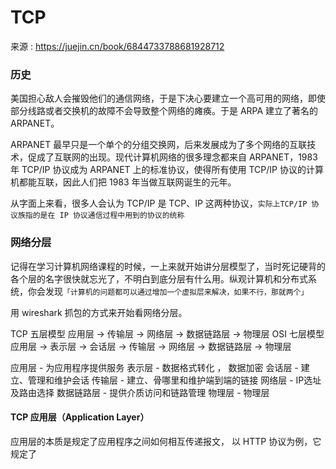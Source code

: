 # TCP 

来源 : https://juejin.cn/book/6844733788681928712

### 历史

美国担心敌人会摧毁他们的通信网络，于是下决心要建立一个高可用的网络，即使部分线路或者交换机的故障不会导致整个网络的瘫痪。于是 ARPA 建立了著名的 ARPANET。

ARPANET 最早只是一个单个的分组交换网，后来发展成为了多个网络的互联技术，促成了互联网的出现。现代计算机网络的很多理念都来自 ARPANET，1983 年 TCP/IP 协议成为 ARPANET 上的标准协议，使得所有使用 TCP/IP 协议的计算机都能互联，因此人们把 1983 年当做互联网诞生的元年。

从字面上来看，很多人会认为 TCP/IP 是 TCP、IP 这两种协议，`实际上TCP/IP 协议族指的是在 IP 协议通信过程中用到的协议的统称`


### 网络分层

记得在学习计算机网络课程的时候，一上来就开始讲分层模型了，当时死记硬背的各个层的名字很快就忘光了，不明白到底分层有什么用。纵观计算机和分布式系统，你会发现`「计算机的问题都可以通过增加一个虚拟层来解决，如果不行，那就两个」`

用 wireshark 抓包的方式来开始看网络分层。

TCP 五层模型 应用层 -> 传输层 -> 网络层 -> 数据链路层 -> 物理层
OSI 七层模型 应用层 -> 表示层 -> 会话层 -> 传输层 -> 网络层 -> 数据链路层 -> 物理层

应用层 - 为应用程序提供服务
表示层 - 数据格式转化 ， 数据加密
会话层 - 建立、管理和维护会话
传输层 - 建立、骨哪里和维护端到端的链接
网络层 - IP选址及路由选择
数据链路层 - 提供介质访问和链路管理
物理层 - 物理层


#### TCP  应用层（Application Layer）

应用层的本质是规定了应用程序之间如何相互传递报文， 以 HTTP 协议为例，它规定了


